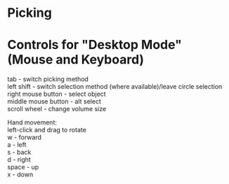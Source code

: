 # Picking

# Controls for "Desktop Mode" (Mouse and Keyboard)

tab                 - switch picking method  
left shift          - switch selection method (where available)/leave circle selection  
right mouse button  - select object  
middle mouse button - alt select  
scroll wheel        - change volume size  

Hand movement:  
  left-click and drag to rotate  
  w     - forward  
  a     - left  
  s     - back  
  d     - right  
  space - up  
  x     - down  
